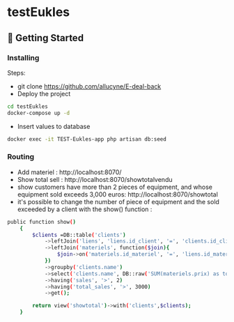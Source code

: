 # testEukles

## 🏁 Getting Started <a name = "getting_started"></a>

### Installing

Steps:

- git clone https://github.com/allucyne/E-deal-back
- Deploy the project
```sh
cd testEukles
docker-compose up -d
```
- Insert values to database
```sh
docker exec -it TEST-Eukles-app php artisan db:seed
```

### Routing

- Add materiel : http://localhost:8070/
- Show total sell : http://localhost:8070/showtotalvendu
- show customers have more than 2 pieces of equipment, and whose equipment sold exceeds 3,000 euros: http://localhost:8070/showtotal
- it's possible to change the number of piece of equipment and the sold exceeded by a client with the show() function :

```sh
public function show()
    {
        $clients =DB::table('clients')
            ->leftJoin('liens', 'liens.id_client', '=', 'clients.id_client')
            ->leftJoin('materiels', function($join){
                $join->on('materiels.id_materiel', '=', 'liens.id_materiel');       
            })
            ->groupby('clients.name')
            ->select('clients.name', DB::raw('SUM(materiels.prix) as total_sales'),DB::raw('COUNT(materiels.id_materiel) as sales'))
            ->having('sales', '>', 2)
            ->having('total_sales', '>', 3000)   
            ->get();

        return view('showtotal')->with('clients',$clients);
    }
```

